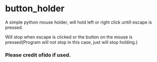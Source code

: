 # button_holder
A simple python mouse holder, will hold left or right click untill escape is pressed.

Will stop when escape is clicked or the button on the mouse is pressed(Program will not stop in this case, just will stop holding.)

### Please credit ofido if used.
